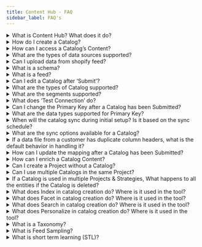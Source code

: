 ```yaml
---
title: Content Hub - FAQ
sidebar_label: FAQ's
---
```


<details>
    <summary> What is Content Hub? What does it do? </summary>
   Content Hub enables you to create Catalogs by uploading data from different datasources, manage Catalog content, and enrich Catalog content.
</details>
<details>
    <summary>How do I create a Catalog?</summary>
    You can create a Catalog by clicking on ‘Create New’ in the Explore screen. Click here, to find detailed instructions on how to create a Catalog.
</details>
<details>
    <summary>How can I access a Catalog’s Content?</summary>
   In the Catalog listing table, either click on the Catalog Name or on the ‘info’ icon. Click here, to find detailed instructions on how to access & manage Catalog content.
</details>
<details>
    <summary>What are the types of data sources supported?</summary>
   We currently support 
Amazon s3
SFTP
Kafka
Manual File upload

</details>
<details>
    <summary>Can I upload data from shopify feed?</summary>
   No, we currently don’t support Shopify feed as a data source. Please check our list of currently supported here.
</details>
<details>
    <summary>What is a schema?</summary>
   A schema represents how the Catalog data is organized in the database; the relationship between entities like table name, field, attribute, field type etc.
</details>
<details>
    <summary>What is a feed?</summary>
   A feed is a collection of data.
</details>
<details>
    <summary>Can I edit a Catalog after ‘Submit’?</summary>
   Yes, click on the ‘edit’ icon next to each Catalog name in the listing table or click on the ‘Update Catalog settings’ CTA from the Catalog Explore screen.
</details>
<details>
    <summary>What are the types of Catalog supported?</summary>
   We currently support four types of Catalog
Product Catalog
Document Catalog
Banner Catalog
Offer Catalog

</details>
<details>
    <summary>What are the segments supported?</summary>
   We currently support a host of segments. Please find the list here
</details>
<details>
    <summary>What does ‘Test Connection’ do?</summary>
   Test Connection verifies if all the details provided as part of the Catalog creation process are valid. Test connection must be successful in order to proceed to finish configuring the Catalog.
</details>
<details>
    <summary>Can I change the Primary Key after a Catalog has been Submitted?</summary>
   No, it’s not possible to change the Primary key after the Catalog has been submitted.
</details>
<details>
    <summary>What are the data types supported for Primary Key?</summary>
   Currently, we only support “String” data type for primary key.
</details>
<details>
    <summary>When will the catalog sync during initial setup? Is it based on the sync schedule?</summary>
   Initial sync happens immediately, Following ones happen according to schedule.
</details>
<details>
    <summary>What are the sync options available for a Catalog?</summary>
   We support a variety of sync & schedule options as part of the Catalog. Please click here to learn more about sync.
</details>
<details>
    <summary>If a data file from a customer has duplicate column headers, what is the default behavior in handling it?
    </summary>
   If they are mapped to different fields, then they will be treated as different
</details>
<details>
    <summary>How can I update the mapping after a Catalog has been Submitted?</summary>
   Yes, click on the ‘edit’ icon next to each Catalog name in the listing table or click on the ‘Update Catalog settings’ CTA from the Catalog Explore screen. And update mapping as required.
</details>
<details>
    <summary>How can I enrich a Catalog Content?</summary>
   In the Enrich screen, click on ‘Create New’ to create a Project for a Catalog & enrich the content.
</details>
<details>
    <summary>Can I create a Project without a Catalog?</summary>
   No, it’s not possible to create a Project without a Catalog
</details>
<details>
    <summary>Can I use multiple Catalogs in the same Project?</summary>
   No, a Project can be created for only one Catalog.
If a Catalog is used in multiple Projects & Strategies, What happens to all the entities if 

</details>
<details>
    <summary>If a Catalog is used in multiple Projects & Strategies, What happens to all the entities if the Catalog is deleted?
</summary>
   Only the Catalog is deleted, Projects & Strategies are unaffected. However the Project cannot be used to further enrich new content, already enriched content is still available for access.
</details>
<details>
    <summary>What does Index in catalog creation do? Where is it used in the tool?</summary>
   Index means that the fields will be indexed in the database & filtering operations are enabled. Fields will be available for querying (to retrieve metadata)
</details>
<details>
    <summary>What does Facet in catalog creation do? Where is it used in the tool?</summary>
   Facet enables grouping and sorting operations on the field. Any field that is faceted will show up on the list of facets (typically found on the left side of a search result page) that people can use to narrow down the search results.
</details>
<details>
    <summary>What does Search in catalog creation do? Where is it used in the tool?</summary>
   The data in this field will show up in search results.
</details>
<details>
    <summary>What does Personalize in catalog creation do? Where is it used in the tool?</summary>
   These fields can be used for personalization strategies
</details>
<details>
    <summary>What is a Taxonomy?</summary>
   A Taxonomy is a hierarchical structure of attributes to tag the data against. The taxonomy provides a structure and flow to organize your data from root to leaf nodes. For example, ‘color’ is an attribute, while the actual colors ‘red’, ‘blue’, etc are possible values for the color attribute. Depending on your choice of segment, a preset taxonomy is recommended by default.
</details>
<details>
    <summary>What is Feed Sampling?</summary>
   Every time a feed is imported into a Project, only a random sample of 3000 items are digested for enrichment.
</details>
<details>
    <summary>What is short term learning (STL)?
</summary>
   After labeling a few data points, clicking on the STL icon will apply the learnings to all data points in the taxonomy.
</details>
